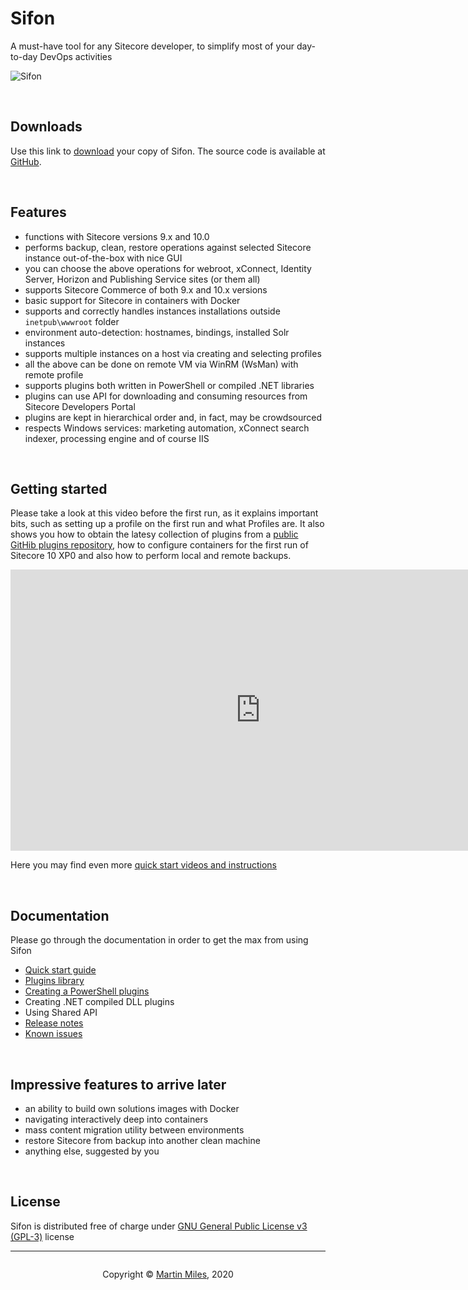 # Sifon 

A must-have tool for any Sitecore developer, to simplify most of your day-to-day DevOps activities

![Sifon](https://raw.githubusercontent.com/wiki/MartinMiles/Sifon/img/main.png "Sifon main interface") 


<br/>

## Downloads

Use this link to [download](/download/Sifon_0.99a.zip "download Sifon") your copy of Sifon. The source code is available at [GitHub](https://github.com/MartinMiles/Sifon "Sifon GitHub repository").


<br/>

## Features

- functions with Sitecore versions 9.x and 10.0
- performs backup, clean, restore operations against selected Sitecore instance out-of-the-box with nice GUI
- you can choose the above operations for webroot, xConnect, Identity Server, Horizon and Publishing Service sites (or them all)
- supports Sitecore Commerce of both 9.x and 10.x versions
- basic support for Sitecore in containers with Docker
- supports and correctly handles instances installations outside `inetpub\wwwroot` folder
- environment auto-detection: hostnames, bindings, installed Solr instances
- supports multiple instances on a host via creating and selecting profiles
- all the above can be done on remote VM via WinRM (WsMan) with remote profile
- supports plugins both written in PowerShell or compiled .NET libraries
- plugins can use API for downloading and consuming resources from Sitecore Developers Portal
- plugins are kept in hierarchical order and, in fact, may be crowdsourced
- respects Windows services: marketing automation, xConnect search indexer, processing engine and of course IIS

<br/>

## Getting started

Please take a look at this video before the first run, as it explains important bits, such as setting up a profile on the first run and what Profiles are. It also shows you how to obtain the latesy collection of plugins from a [public GitHib plugins repository](https://github.com/MartinMiles/Sifon.Plugins "public GitHib plugins repository"), how to configure containers for the first run of Sitecore 10 XP0 and also how to perform local and remote backups.

<p><iframe width="800" height="450" src="https://www.youtube.com/embed/rjF2yeLu5Yc?feature=oembed" frameborder="0" allow="accelerometer; autoplay; encrypted-media; gyroscope; picture-in-picture" allowfullscreen></iframe></p>

Here you may find even more [quick start videos and instructions](/QuickStart.md "quick start videos and instructions")

<br/>

## Documentation

Please go through the documentation in order to get the max from using Sifon

- [Quick start guide](/QuickStart.md "Quick start guide")
- [Plugins library](/PluginsLibrary.md "Plugins library")
- [Creating a PowerShell plugins](/CreatingPlugin.md "Creating a PowerShell plugins")
- Creating .NET compiled DLL plugins
- Using Shared API
- [Release notes](/ReleaseNotes.md "Release notes")
- [Known issues](/KnownIssues.md "Known issues")

<br/>

## Impressive features to arrive later

- an ability to build own solutions images with Docker
- navigating interactively deep into containers
- mass content migration utility between environments
- restore Sitecore from backup into another clean machine
- anything else, suggested by you

<br/>

## License

Sifon is distributed free of charge under [GNU General Public License v3 (GPL-3)](https://www.gnu.org/licenses/gpl-3.0.en.html "GNU General Public License v3 (GPL-3)") license

<hr>

<footer>
<p style="float:left; width: 20%;">
</p>
<p style="float:left; width: 60%; text-align:center;">Copyright &copy; <a href="https://blog.MartinMiles.net">Martin Miles</a>, 2020</p>
<p style="float:left; width: 20%;">
</p>
</footer>